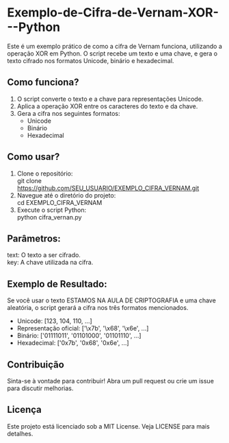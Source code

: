 # Exemplo-de-Cifra-de-Vernam-XOR---Python
Este é um exemplo prático de como a cifra de Vernam funciona, utilizando a operação XOR em Python. O script recebe um texto e uma chave, e gera o texto cifrado nos formatos Unicode, binário e hexadecimal.


## Como funciona?

1. O script converte o texto e a chave para representações Unicode.
2. Aplica a operação XOR entre os caracteres do texto e da chave.
3. Gera a cifra nos seguintes formatos:
   - Unicode
   - Binário
   - Hexadecimal


## Como usar?

1. Clone o repositório:<br>
   git clone https://github.com/SEU_USUARIO/EXEMPLO_CIFRA_VERNAM.git
2. Navegue até o diretório do projeto:<br>
   cd EXEMPLO_CIFRA_VERNAM
3. Execute o script Python:<br>
   python cifra_vernan.py
   

## Parâmetros:

text: O texto a ser cifrado.<br>
key: A chave utilizada na cifra.


## Exemplo de Resultado:
Se você usar o texto ESTAMOS NA AULA DE CRIPTOGRAFIA e uma chave aleatória, o script gerará a cifra nos três formatos mencionados.<br>
+ Unicode: [123, 104, 110, ...]<br>
+ Representação oficial: ['\x7b', '\x68', '\x6e', ...]<br>
+ Binário: ['01111011', '01101000', '01101110', ...]<br>
+ Hexadecimal: ['0x7b', '0x68', '0x6e', ...]
   

## Contribuição
Sinta-se à vontade para contribuir! Abra um pull request ou crie um issue para discutir melhorias.


## Licença
Este projeto está licenciado sob a MIT License. Veja LICENSE para mais detalhes.
